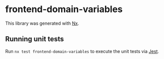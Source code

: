 # frontend-domain-variables

This library was generated with [Nx](https://nx.dev).

## Running unit tests

Run `nx test frontend-domain-variables` to execute the unit tests via [Jest](https://jestjs.io).
